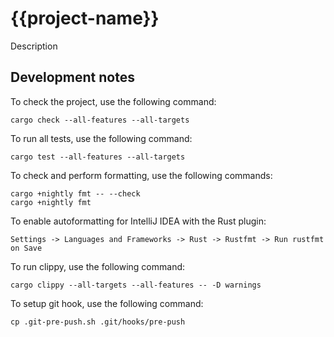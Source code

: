# {{project-name}}

Description

## Development notes

To check the project, use the following command:

```shell script
cargo check --all-features --all-targets
```

To run all tests, use the following command:

```shell script
cargo test --all-features --all-targets
```

To check and perform formatting, use the following commands:

```shell script
cargo +nightly fmt -- --check
cargo +nightly fmt
```

To enable autoformatting for IntelliJ IDEA with the Rust plugin:

`Settings -> Languages and Frameworks -> Rust -> Rustfmt -> Run rustfmt on Save`

To run clippy, use the following command:

```shell script
cargo clippy --all-targets --all-features -- -D warnings
```

To setup git hook, use the following command:

```shell script
cp .git-pre-push.sh .git/hooks/pre-push
```